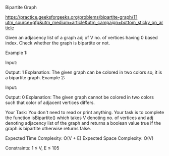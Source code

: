 Bipartite Graph

https://practice.geeksforgeeks.org/problems/bipartite-graph/1?utm_source=gfg&utm_medium=article&utm_campaign=bottom_sticky_on_article

Given an adjacency list of a graph adj  of V no. of vertices having 0 based index. Check whether the graph is bipartite or not.
 

Example 1:

Input: 

Output: 1
Explanation: The given graph can be colored 
in two colors so, it is a bipartite graph.
Example 2:

Input:

Output: 0
Explanation: The given graph cannot be colored 
in two colors such that color of adjacent 
vertices differs. 
 

Your Task:
You don't need to read or print anything. Your task is to complete the function isBipartite() which takes V denoting no. of vertices and adj denoting adjacency list of the graph and returns a boolean value true if the graph is bipartite otherwise returns false.
 

Expected Time Complexity: O(V + E)
Expected Space Complexity: O(V)

Constraints:
1 ≤ V, E ≤ 105
